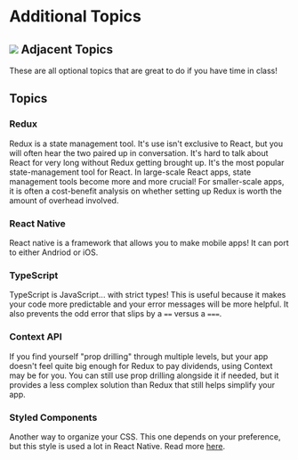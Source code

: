 # Additional Topics

## ![](https://ga-dash.s3.amazonaws.com/production/assets/logo-9f88ae6c9c3871690e33280fcf557f33.png) Adjacent Topics

These are all optional topics that are great to do if you have time in class!

## Topics

### Redux

Redux is a state management tool. It's use isn't exclusive to React, but you will often hear the two paired up in conversation. It's hard to talk about React for very long without Redux getting brought up. It's the most popular state-management tool for React. In large-scale React apps, state management tools become more and more crucial! For smaller-scale apps, it is often a cost-benefit analysis on whether setting up Redux is worth the amount of overhead involved.

### React Native

React native is a framework that allows you to make mobile apps! It can port to either Andriod or iOS.

### TypeScript

TypeScript is JavaScript... with strict types! This is useful because it makes your code more predictable and your error messages will be more helpful. It also prevents the odd error that slips by a `==` versus a `===`.

### Context API

If you find yourself "prop drilling" through multiple levels, but your app doesn't feel quite big enough for Redux to pay dividends, using Context may be for you. You can still use prop drilling alongside it if needed, but it provides a less complex solution than Redux that still helps simplify your app.

### Styled Components

Another way to organize your CSS. This one depends on your preference, but this style is used a lot in React Native. Read more [here](https://www.styled-components.com/docs/basics).

